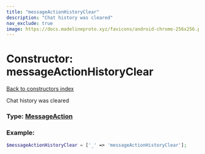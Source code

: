 ```yaml
---
title: "messageActionHistoryClear"
description: "Chat history was cleared"
nav_exclude: true
image: https://docs.madelineproto.xyz/favicons/android-chrome-256x256.png
---
```

# Constructor: messageActionHistoryClear  
[Back to constructors index](/API_docs/constructors/index.html)



Chat history was cleared




### Type: [MessageAction](/API_docs/types/MessageAction.html)


### Example:

```php
$messageActionHistoryClear = ['_' => 'messageActionHistoryClear'];
```  
